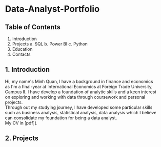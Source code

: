 # Data-Analyst-Portfolio

## Table of Contents
  1. Introduction
  2. Projects
     a. SQL
     b. Power BI
     c. Python
  3. Education
  4. Contacts
## 1. Introduction
Hi, my name's Minh Quan, I have a background in finance and economics as I'm a final-year at International Economics at Foreign Trade University, Campus II. I have develop a foundation of analytic skills and a keen interest on exploring and working with data through coursework and personal projects. <br />
Through out my studying journey, I have developed some particular skills such as business analysis, statistical analysis, data analysis which I believe can consolidate my foundation for being a data analyst. <br/>
My CV in [pdf](.
## 2. Projects

